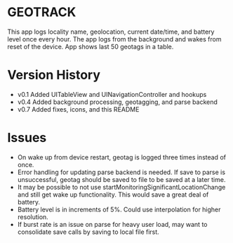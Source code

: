 GEOTRACK
========

This app logs locality name, geolocation, current date/time, and battery level once every hour. The app logs from the background and wakes from reset of the device. App shows last 50 geotags in a table.

Version History
===============

- v0.1 Added UITableView and UINavigationController and hookups
- v0.4 Added background processing, geotagging, and parse backend
- v0.7 Added fixes, icons, and this README

Issues
======

- On wake up from device restart, geotag is logged three times instead of once.
- Error handling for updating parse backend is needed. If save to parse is unsuccessful, geotag should be saved to file to be saved at a later time.
- It may be possible to not use startMonitoringSignificantLocationChange and still get wake up functionality. This would save a great deal of battery.
- Battery level is in increments of 5%. Could use interpolation for higher resolution.
- If burst rate  is an issue on parse for heavy user load, may want to consolidate save calls by saving to local file first.
